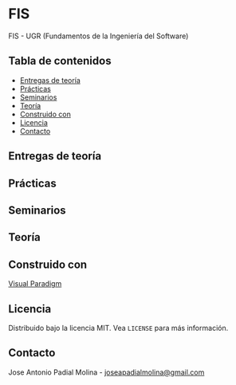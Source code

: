 # FIS
FIS - UGR (Fundamentos de la Ingeniería del Software)

<!-- TABLE OF CONTENTS -->
## Tabla de contenidos

* [Entregas de teoría](#p)
* [Prácticas](#p)
* [Seminarios](#p)
* [Teoría](#p)
* [Construido con](#built-with)
* [Licencia](#license)
* [Contacto](#contact)

## Entregas de teoría

## Prácticas

## Seminarios

## Teoría

## Construido con
[Visual Paradigm](https://www.visual-paradigm.com)

<!-- LICENCIA -->
## Licencia

Distribuido bajo la licencia MIT. Vea `LICENSE` para más información.

<!-- CONTACTO -->
## Contacto

Jose Antonio Padial Molina - joseapadialmolina@gmail.com